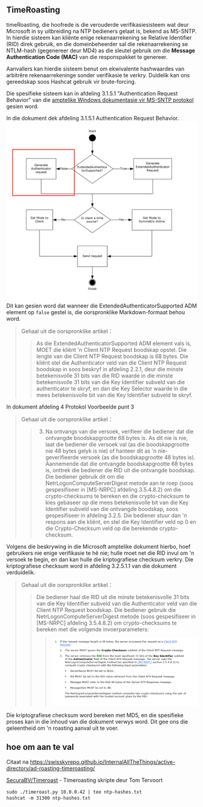 ## TimeRoasting

timeRoasting, die hoofrede is die verouderde verifikasiesisteem wat deur Microsoft in sy uitbreiding na NTP bedieners gelaat is, bekend as MS-SNTP. In hierdie sisteem kan kliënte enige rekenaarrekening se Relative Identifier (RID) direk gebruik, en die domeinbeheerder sal die rekenaarrekening se NTLM-hash (gegenereer deur MD4) as die sleutel gebruik om die **Message Authentication Code (MAC)** van die responspakket te genereer.

Aanvallers kan hierdie sisteem benut om ekwivalente hashwaardes van arbitrêre rekenaarrekeninge sonder verifikasie te verkry. Duidelik kan ons gereedskap soos Hashcat gebruik vir brute-forcing.

Die spesifieke sisteem kan in afdeling 3.1.5.1 "Authentication Request Behavior" van die [amptelike Windows dokumentasie vir MS-SNTP protokol](https://winprotocoldoc.z19.web.core.windows.net/MS-SNTP/%5bMS-SNTP%5d.pdf) gesien word.

In die dokument dek afdeling 3.1.5.1 Authentication Request Behavior.
![](../../images/Pasted%20image%2020250709114508.png)
Dit kan gesien word dat wanneer die ExtendedAuthenticatorSupported ADM element op `false` gestel is, die oorspronklike Markdown-formaat behou word.

>Gehaal uit die oorspronklike artikel：
>>As die ExtendedAuthenticatorSupported ADM element vals is, MOET die kliënt 'n Client NTP Request boodskap opstel. Die lengte van die Client NTP Request boodskap is 68 bytes. Die kliënt stel die Authenticator veld van die Client NTP Request boodskap in soos beskryf in afdeling 2.2.1, deur die minste betekenisvolle 31 bits van die RID waarde in die minste betekenisvolle 31 bits van die Key Identifier subveld van die authenticator te skryf, en dan die Key Selector waarde in die mees betekenisvolle bit van die Key Identifier subveld te skryf.

In dokument afdeling 4 Protokol Voorbeelde punt 3

>Gehaal uit die oorspronklike artikel：
>>3. Na ontvangs van die versoek, verifieer die bediener dat die ontvangde boodskapgrootte 68 bytes is. As dit nie is nie, laat die bediener die versoek val (as die boodskapgrootte nie 48 bytes gelyk is nie) of hanteer dit as 'n nie-geverifieerde versoek (as die boodskapgrootte 48 bytes is). Aannemende dat die ontvangde boodskapgrootte 68 bytes is, onttrek die bediener die RID uit die ontvangde boodskap. Die bediener gebruik dit om die NetrLogonComputeServerDigest metode aan te roep (soos gespesifiseer in [MS-NRPC] afdeling 3.5.4.8.2) om die crypto-checksums te bereken en die crypto-checksum te kies gebaseer op die mees betekenisvolle bit van die Key Identifier subveld van die ontvangde boodskap, soos gespesifiseer in afdeling 3.2.5. Die bediener stuur dan 'n respons aan die kliënt, en stel die Key Identifier veld op 0 en die Crypto-Checksum veld op die berekende crypto-checksum.

Volgens die beskrywing in die Microsoft amptelike dokument hierbo, hoef gebruikers nie enige verifikasie te hê nie; hulle moet net die RID invul om 'n versoek te begin, en dan kan hulle die kriptografiese checksum verkry. Die kriptografiese checksum word in afdeling 3.2.5.1.1 van die dokument verduidelik.

>Gehaal uit die oorspronklike artikel：
>>Die bediener haal die RID uit die minste betekenisvolle 31 bits van die Key Identifier subveld van die Authenticator veld van die Client NTP Request boodskap. Die bediener gebruik die NetrLogonComputeServerDigest metode (soos gespesifiseer in [MS-NRPC] afdeling 3.5.4.8.2) om crypto-checksums te bereken met die volgende invoerparameters:
>>>![](../../images/Pasted%20image%2020250709115757.png)

Die kriptografiese checksum word bereken met MD5, en die spesifieke proses kan in die inhoud van die dokument verwys word. Dit gee ons die geleentheid om 'n roasting aanval uit te voer.

## hoe om aan te val

Citaat na https://swisskyrepo.github.io/InternalAllTheThings/active-directory/ad-roasting-timeroasting/

[SecuraBV/Timeroast](https://github.com/SecuraBV/Timeroast) - Timeroasting skripte deur Tom Tervoort
```
sudo ./timeroast.py 10.0.0.42 | tee ntp-hashes.txt
hashcat -m 31300 ntp-hashes.txt
